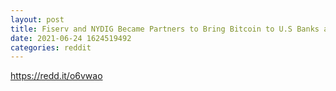 ```yaml
--- 
layout: post 
title: Fiserv and NYDIG Became Partners to Bring Bitcoin to U.S Banks and Credit Unions of All Sizes 
date: 2021-06-24 1624519492 
categories: reddit 
--- 
```

https://redd.it/o6vwao